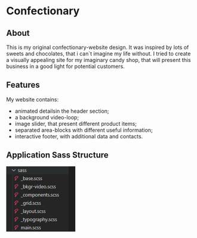 # Confectionary
## About
This is my original confectionary-website design. It was inspired by lots of sweets and chocolates, that i can`t imagine my life without.
I tried to create a visually appealing site for my imaginary candy shop, that will present this business in a good light for potential customers.
## Features

My website contains:
* animated detailsin the header section;
* a background video-loop;
* image slider, that present different product items;
* separated area-blocks with different useful information;
* interactive footer, with additional data and contacts.
## Application Sass Structure
![](screenshot/structure.PNG)
